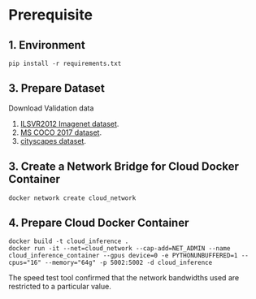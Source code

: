 # Prerequisite

## 1. Environment

```shell
pip install -r requirements.txt
```

## 3. Prepare Dataset

Download Validation data
1. [ILSVR2012 Imagenet dataset](http://www.image-net.org/challenges/LSVRC/2012/downloads).
2. [MS COCO 2017 dataset](https://cocodataset.org/#download).
3. [cityscapes dataset](https://www.cityscapes-dataset.com/downloads/).

## 3. Create a Network Bridge for Cloud Docker Container

```shell
docker network create cloud_network
```

## 4. Prepare Cloud Docker Container

```shell
docker build -t cloud_inference .
docker run -it --net=cloud_network --cap-add=NET_ADMIN --name cloud_inference_container --gpus device=0 -e PYTHONUNBUFFERED=1 --cpus="16" --memory="64g" -p 5002:5002 -d cloud_inference
```
The speed test tool confirmed that the network bandwidths used are restricted to a particular value.
